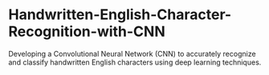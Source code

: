 # Handwritten-English-Character-Recognition-with-CNN
Developing a Convolutional Neural Network (CNN) to accurately recognize and classify handwritten English characters using deep learning techniques.
